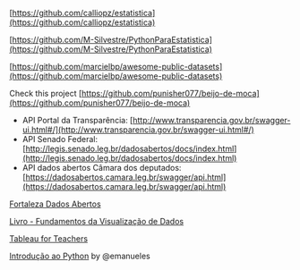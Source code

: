 [https://github.com/calliopz/estatistica](https://github.com/calliopz/estatistica)

[https://github.com/M-Silvestre/PythonParaEstatistica](https://github.com/M-Silvestre/PythonParaEstatistica)

[https://github.com/marcielbp/awesome-public-datasets](https://github.com/marcielbp/awesome-public-datasets)

Check this project [https://github.com/punisher077/beijo-de-moca](https://github.com/punisher077/beijo-de-moca)

- API Portal da Transparência: [http://www.transparencia.gov.br/swagger-ui.html#/](http://www.transparencia.gov.br/swagger-ui.html#/)
- API Senado Federal: [http://legis.senado.leg.br/dadosabertos/docs/index.html](http://legis.senado.leg.br/dadosabertos/docs/index.html)
- API dados abertos Câmara dos deputados: [https://dadosabertos.camara.leg.br/swagger/api.html](https://dadosabertos.camara.leg.br/swagger/api.html)

[Fortaleza Dados Abertos](http://dados.fortaleza.ce.gov.br/portal/)

[Livro - Fundamentos da Visualização de Dados](https://serialmentor.com/dataviz/)

[Tableau for Teachers](https://www.tableau.com/academic)

[Introdução ao Python](https://emanueles.github.io/intro-python/) by @emanueles

